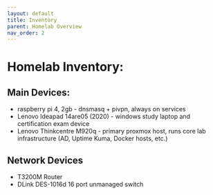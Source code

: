 ```yaml
---
layout: default
title: Inventory
parent: Homelab Overview
nav_order: 2
---
```


# Homelab Inventory:

## Main Devices:
 - raspberry pi 4, 2gb - dnsmasq + pivpn, always on services
 - Lenovo Ideapad 14are05 (2020) - windows study laptop and certification exam device
 - Lenovo Thinkcentre M920q - primary proxmox host, runs core lab infrastructure (AD, Uptime Kuma, Docker hosts, etc.)

## Network Devices
 - T3200M Router
 - DLink DES-1016d 16 port unmanaged switch

